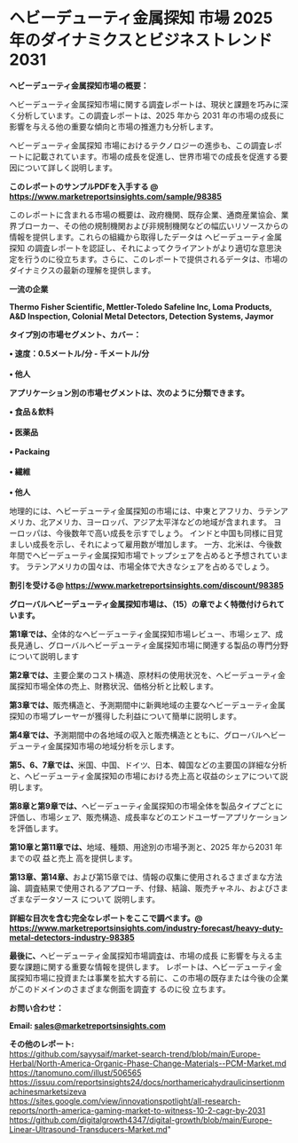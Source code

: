 # ヘビーデューティ金属探知 市場 2025 年のダイナミクスとビジネストレンド 2031

<strong><b>ヘビーデューティ金属探知市場の概要：</b></strong>

ヘビーデューティ金属探知市場に関する調査レポートは、現状と課題を巧みに深く分析しています。この調査レポートは、2025 年から 2031 年の市場の成長に影響を与える他の重要な傾向と市場の推進力も分析します。

ヘビーデューティ金属探知 市場におけるテクノロジーの進歩も、この調査レポートに記載されています。市場の成長を促進し、世界市場での成長を促進する要因について詳しく説明します。

<strong>このレポートのサンプルPDFを入手する @ <a href=https://www.marketreportsinsights.com/sample/98385>https://www.marketreportsinsights.com/sample/98385</a></strong>

このレポートに含まれる市場の概要は、政府機関、既存企業、通商産業協会、業界ブローカー、その他の規制機関および非規制機関などの幅広いリソースからの情報を提供します。これらの組織から取得したデータは ヘビーデューティ金属探知 の調査レポートを認証し、それによってクライアントがより適切な意思決定を行うのに役立ちます。さらに、このレポートで提供されるデータは、市場のダイナミクスの最新の理解を提供します。

<strong>一流の企業</strong>

<strong><b>Thermo Fisher Scientific, Mettler-Toledo Safeline Inc, Loma Products, A&D Inspection, Colonial Metal Detectors, Detection Systems, Jaymor</b></strong>

<strong><b>タイプ別の市場セグメント、カバー：</b></strong>

<strong>• 速度：0.5メートル/分 - 千メートル/分<br><br>• 他人</strong>

<strong><b>アプリケーション別の市場セグメントは、次のように分類できます。</b></strong>

<strong>• 食品＆飲料<br><br>• 医薬品<br><br>• Packaing<br><br>• 繊維<br><br>• 他人</strong>

 地理的には、ヘビーデューティ金属探知の市場には、中東とアフリカ、ラテンアメリカ、北アメリカ、ヨーロッパ、アジア太平洋などの地域が含まれます。 ヨーロッパは、今後数年で高い成長を示すでしょう。 インドと中国も同様に目覚ましい成長を示し、それによって雇用数が増加します。 一方、北米は、今後数年間でヘビーデューティ金属探知市場でトップシェアを占めると予想されています。 ラテンアメリカの国々は、市場全体で大きなシェアを占めるでしょう。

<strong>割引を受ける@ <a href=https://www.marketreportsinsights.com/discount/98385>https://www.marketreportsinsights.com/discount/98385</a></strong>

<strong><b>グローバルヘビーデューティ金属探知市場は、（15）の章でよく特徴付けられています。</b></strong>

<strong><b>第</b></strong><strong><b>1章では、</b></strong>全体的なヘビーデューティ金属探知市場レビュー、市場シェア、成長見通し、グローバルヘビーデューティ金属探知市場に関連する製品の専門分野について説明します

<strong><b>第2章では、</b></strong>主要企業のコスト構造、原材料の使用状況を、ヘビーデューティ金属探知市場全体の売上、財務状況、価格分析と比較します。

<strong><b>第3章では、</b></strong>販売構造と、予測期間中に新興地域の主要なヘビーデューティ金属探知の市場プレーヤーが獲得した利益について簡単に説明します。

<strong><b>第4章では、</b></strong>予測期間中の各地域の収入と販売構造とともに、グローバルヘビーデューティ金属探知市場の地域分析を示します。

<strong><b>第5、6、7章では、</b></strong>米国、中国、ドイツ、日本、韓国などの主要国の詳細な分析と、ヘビーデューティ金属探知の市場における売上高と収益のシェアについて説明します。

<strong><b>第8章と第9章では、</b></strong>ヘビーデューティ金属探知の市場全体を製品タイプごとに評価し、市場シェア、販売構造、成長率などのエンドユーザーアプリケーションを評価します。

<strong><b>第10章と第11章では、</b></strong>地域、種類、用途別の市場予測と、2025 年から2031 年までの収 益と売上 高を提供します。

<strong><b>第13章、第14章、</b></strong>および第15章では、情報の収集に使用されるさまざまな方法論、調査結果で使用されるアプローチ、付録、結論、販売チャネル、およびさまざまなデータソース について 説明します。

<strong>詳細な目次を含む完全なレポートをここで調べます。@ <a href=https://www.marketreportsinsights.com/industry-forecast/heavy-duty-metal-detectors-industry-98385>https://www.marketreportsinsights.com/industry-forecast/heavy-duty-metal-detectors-industry-98385</a></strong>

<strong><b>最後に、</b></strong>ヘビーデューティ金属探知市場調査は、市場の成長 に影響を</a>与える主要な課題に関する重要な情報を提供します。 レポートは、ヘビーデューティ金属探知市場に投資または事業を拡大する前に、この市場の既存または今後の企業がこのドメインのさまざまな側面を調査す るのに役 立ちます。

<strong><b>お問い合わせ：</b></strong>

<strong>Email: </strong><a href=mailto:sales@marketreportsinsights.com><strong>sales@marketreportsinsights.com</strong></a>

<strong>その他のレポート:</strong>
<br>
<a href=https://github.com/sayysaif/market-search-trend/blob/main/Europe-Herbal/North-America-Organic-Phase-Change-Materials--PCM-Market.md>https://github.com/sayysaif/market-search-trend/blob/main/Europe-Herbal/North-America-Organic-Phase-Change-Materials--PCM-Market.md</a>
<br>
<a href=https://tanomuno.com/illust/506565>https://tanomuno.com/illust/506565</a>
<br>
<a href=https://issuu.com/reportsinsights24/docs/northamericahydraulicinsertionmachinesmarketsizeva>https://issuu.com/reportsinsights24/docs/northamericahydraulicinsertionmachinesmarketsizeva</a>
<br>
<a href=https://sites.google.com/view/innovationspotlight/all-research-reports/north-america-gaming-market-to-witness-10-2-cagr-by-2031>https://sites.google.com/view/innovationspotlight/all-research-reports/north-america-gaming-market-to-witness-10-2-cagr-by-2031</a>
<br>
<a href=https://github.com/digitalgrowth4347/digital-growth/blob/main/Europe-Linear-Ultrasound-Transducers-Market.md>https://github.com/digitalgrowth4347/digital-growth/blob/main/Europe-Linear-Ultrasound-Transducers-Market.md</a>"
